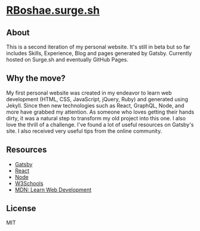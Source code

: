 # [RBoshae.surge.sh](https://rboshae.surge.sh/)

## About
This is a second iteration of my personal website. It's still in beta but so far includes Skills, Experience, Blog and pages generated by Gatsby. Currently hosted on Surge.sh and eventually GitHub Pages.

## Why the move?
My first personal website was created in my endeavor to learn web development (HTML, CSS, JavaScript, jQuery, Ruby) and generated using Jekyll. Since then new technologies such as React, GraphQL, Node, and more have grabbed my attention. As someone who loves getting their hands dirty, it was a natural step to transform my old project into this one. I also love the thrill of a challenge. I've found a lot of useful resources on Gatsby's site. I also received very useful tips from the online community.

## Resources
  - [Gatsby](https://www.gatsbyjs.org/docs/)
  - [React](https://reactjs.org/)
  - [Node](https://nodejs.org/en/)
  - [W3Schools](https://www.gatsbyjs.org/docs/)
  - [MDN: Learn Web Development](https://developer.mozilla.org/en-US/docs/Learn/Getting_started_with_the_web)

License
----

MIT


   [git-repo-url]: <https://github.com/RBoshae/personal-website-react>
   [rick boshae]: <https://github.com/rbosahe>
